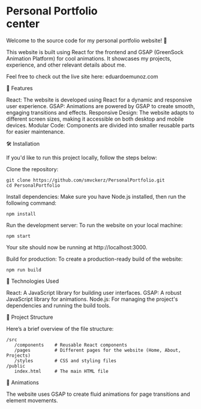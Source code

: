 # Personal Portfolio <div>center</div>

Welcome to the source code for my personal portfolio website! 🎉

This website is built using React for the frontend and GSAP (GreenSock Animation Platform) for cool animations. It showcases my projects, experience, and other relevant details about me.

Feel free to check out the live site here: eduardoemunoz.com

🚀 Features

React: The website is developed using React for a dynamic and responsive user experience.
GSAP: Animations are powered by GSAP to create smooth, engaging transitions and effects.
Responsive Design: The website adapts to different screen sizes, making it accessible on both desktop and mobile devices.
Modular Code: Components are divided into smaller reusable parts for easier maintenance.

🛠️ Installation

If you'd like to run this project locally, follow the steps below:

Clone the repository:

    git clone https://github.com/smvckerz/PersonalPortfolio.git
    cd PersonalPortfolio

Install dependencies: Make sure you have Node.js installed, then run the following command:

    npm install

Run the development server: To run the website on your local machine:

    npm start

Your site should now be running at http://localhost:3000.

Build for production: To create a production-ready build of the website:

    npm run build

🌟 Technologies Used

React: A JavaScript library for building user interfaces.
GSAP: A robust JavaScript library for animations.
Node.js: For managing the project's dependencies and running the build tools.

📂 Project Structure

Here’s a brief overview of the file structure:

    /src
       /components    # Reusable React components
       /pages         # Different pages for the website (Home, About, Projects)
       /styles        # CSS and styling files
    /public
       index.html     # The main HTML file

🎨 Animations

The website uses GSAP to create fluid animations for page transitions and element movements.
